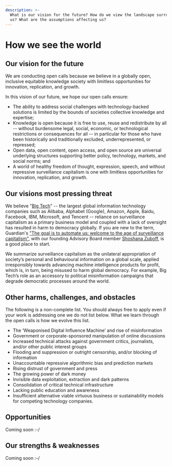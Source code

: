 ```yaml
---
description: >-
  What is our vision for the future? How do we view the landscape surrounding
  us? What are the assumptions affecting us?
---
```


# How we see the world

## Our vision for the future

We are conducting open calls because we believe in a globally open, inclusive equitable knowledge society with limitless opportunities for innovation, replication, and growth.

In this vision of our future, we hope our open calls ensure:

* The ability to address social challenges with technology-backed solutions is limited by the bounds of societies collective knowledge and expertise;
* Knowledge is open because it is free to use, reuse and redistribute by all -- without burdensome legal, social, economic, or technological restrictions or consequences for all --  in particular for those who have been historically and traditionally excluded, underrepresented, or repressed;
* Open data, open content, open access, and open source are universal underlying structures supporting better policy, technology, markets, and social norms; and
* A world of healthy freedom of thought, expression, speech, and without repressive surveillance capitalism is one with limitless opportunities for innovation, replication, and growth.

## Our visions most pressing threat

We believe "[Big Tech](https://en.wikipedia.org/wiki/Big_Tech)" -- the largest global information technology companies such as Alibaba, Alphabet \(Google\), Amazon, Apple, Baidu, Facebook, IBM, Microsoft, and Tencent -- reliance on surveillance capitalism as a primary business model and coupled with a lack of oversight has resulted in harm to democracy globally.  If you are new to the term, Guardian's ["The goal is to automate us: welcome to the age of surveillance capitalism"](https://www.theguardian.com/technology/2019/jan/20/shoshana-zuboff-age-of-surveillance-capitalism-google-facebook), with our founding Advisory Board member [Shoshana Zuboff](https://shoshanazuboff.com/book/), is a good place to start. 

We summarize surveillance capitalism as the unilateral appropriation of society’s personal and behavioural information on a global scale, applied irresponsibly towards advancing machine intelligence products for profit, which is, in turn, being misused to harm global democracy. For example, Big Tech’s role as an accessory to political misinformation campaigns that degrade democratic processes around the world.

## Other harms, challenges, and o**bstacles**

The following is a non-complete list. You should always free to apply even if your work is addressing one we do not list below. What we learn through the open calls is how we evolve this list.

* The ‘Weaponised Digital Influence Machine’ and rise of misinformation
* Government or corporate-sponsored manipulation of online discussions
* Increased technical attacks against government critics, journalists, and/or other public interest groups
* Flooding and suppression or outright censorship, and/or blocking of information
* Unaccountable repressive algorithmic bias and prediction markets
* Rising distrust of government and press
* The growing power of dark money
* Invisible data exploitation, extraction and dark patterns
* Consolidation of critical technical infrastructure
* Lacking public education and awareness
* Insufficient alternative viable virtuous business or sustainability models for competing technology companies.

## Opportunities

Coming soon :-/

## Our strengths & weaknesses

Coming soon :-/







